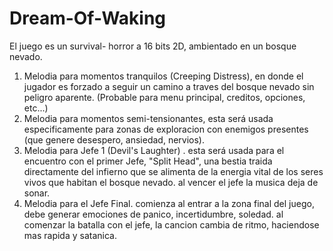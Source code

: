# Dream-Of-Waking
El juego es un survival- horror a 16 bits 2D, ambientado en un bosque nevado. 


1. Melodia para momentos tranquilos (Creeping Distress), en donde el jugador es forzado a seguir un camino a traves del bosque nevado sin peligro aparente. (Probable para menu principal, creditos, opciones, etc...)
2. Melodia para momentos semi-tensionantes, esta será usada especificamente para zonas de exploracion con enemigos presentes (que genere desespero, ansiedad, nervios).
3. Melodia para Jefe 1 (Devil's Laughter) . esta será usada para el encuentro con el primer Jefe, "Split Head", una bestia traida directamente del infierno que se alimenta de la energia vital de los seres vivos que habitan el bosque nevado. al vencer el jefe la musica deja de sonar.
4. Melodia para el Jefe Final. comienza al entrar a la zona final del juego, debe generar emociones de panico, incertidumbre, soledad. al comenzar la batalla con el jefe, la cancion cambia de ritmo, haciendose mas rapida y satanica.
